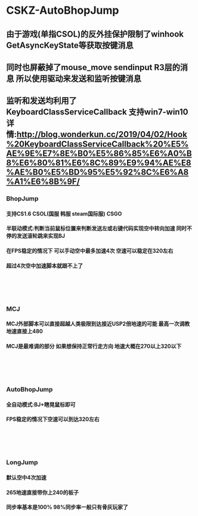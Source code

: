 # CSKZ-AutoBhopJump

## 由于游戏(单指CSOL)的反外挂保护限制了winhook GetAsyncKeyState等获取按键消息

## 同时也屏蔽掉了mouse_move sendinput R3层的消息 所以使用驱动来发送和监听按键消息

## 监听和发送均利用了KeyboardClassServiceCallback 支持win7-win10 详情:http://blog.wonderkun.cc/2019/04/02/Hook%20KeyboardClassServiceCallback%20%E5%AE%9E%E7%8E%B0%E5%86%85%E6%A0%B8%E6%80%81%E6%8C%89%E9%94%AE%E8%AE%B0%E5%BD%95%E5%92%8C%E6%A8%A1%E6%8B%9F/


### BhopJump

#### 支持CS1.6 CSOL(国服 韩服 steam国际服) CSGO

#### 半联动模式:判断当前鼠标位置来判断发送左或右键代码实现空中转向加速 同时不停的发送滚轮跳来实现BJ

#### 在FPS稳定的情况下 可以手动空中最多加速4次 空速可以稳定在320左右

#### 超过4次空中加速脚本就跟不上了

<h1 align="center">
	<img src="BhopJump.gif" alt="">
	<br>
	<br>
</h1>



### MCJ

#### MCJ外部脚本可以直接超越人类极限到达接近USP2倍地速的可能 最高一次调教地速直接上480

#### MCJ是最难调的部分 如果想保持正常行走方向 地速大概在270以上320以下

<h1 align="center">
	<img src="MCJ.gif" alt="">
	<br>
	<br>
</h1>



### AutoBhopJump

#### 全自动模式:BJ+瞎晃鼠标即可

#### FPS稳定的情况下空速可以到达320左右

<h1 align="center">
	<img src="AutoBhopJump.gif" alt="">
	<br>
	<br>
</h1>



### LongJump

#### 默认空中4次加速

#### 265地速直接带你上240的板子

#### 同步率基本是100% 98%同步率一般只有骨灰玩家了

<h1 align="center">
	<img src="LongJump.gif" alt="">
	<br>
	<br>
</h1>
